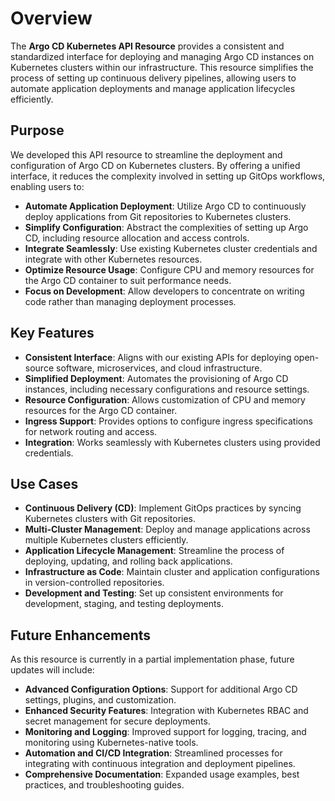 # Overview

The **Argo CD Kubernetes API Resource** provides a consistent and standardized interface for deploying and managing Argo CD instances on Kubernetes clusters within our infrastructure. This resource simplifies the process of setting up continuous delivery pipelines, allowing users to automate application deployments and manage application lifecycles efficiently.

## Purpose

We developed this API resource to streamline the deployment and configuration of Argo CD on Kubernetes clusters. By offering a unified interface, it reduces the complexity involved in setting up GitOps workflows, enabling users to:

- **Automate Application Deployment**: Utilize Argo CD to continuously deploy applications from Git repositories to Kubernetes clusters.
- **Simplify Configuration**: Abstract the complexities of setting up Argo CD, including resource allocation and access controls.
- **Integrate Seamlessly**: Use existing Kubernetes cluster credentials and integrate with other Kubernetes resources.
- **Optimize Resource Usage**: Configure CPU and memory resources for the Argo CD container to suit performance needs.
- **Focus on Development**: Allow developers to concentrate on writing code rather than managing deployment processes.

## Key Features

- **Consistent Interface**: Aligns with our existing APIs for deploying open-source software, microservices, and cloud infrastructure.
- **Simplified Deployment**: Automates the provisioning of Argo CD instances, including necessary configurations and resource settings.
- **Resource Configuration**: Allows customization of CPU and memory resources for the Argo CD container.
- **Ingress Support**: Provides options to configure ingress specifications for network routing and access.
- **Integration**: Works seamlessly with Kubernetes clusters using provided credentials.

## Use Cases

- **Continuous Delivery (CD)**: Implement GitOps practices by syncing Kubernetes clusters with Git repositories.
- **Multi-Cluster Management**: Deploy and manage applications across multiple Kubernetes clusters efficiently.
- **Application Lifecycle Management**: Streamline the process of deploying, updating, and rolling back applications.
- **Infrastructure as Code**: Maintain cluster and application configurations in version-controlled repositories.
- **Development and Testing**: Set up consistent environments for development, staging, and testing deployments.

## Future Enhancements

As this resource is currently in a partial implementation phase, future updates will include:

- **Advanced Configuration Options**: Support for additional Argo CD settings, plugins, and customization.
- **Enhanced Security Features**: Integration with Kubernetes RBAC and secret management for secure deployments.
- **Monitoring and Logging**: Improved support for logging, tracing, and monitoring using Kubernetes-native tools.
- **Automation and CI/CD Integration**: Streamlined processes for integrating with continuous integration and deployment pipelines.
- **Comprehensive Documentation**: Expanded usage examples, best practices, and troubleshooting guides.
